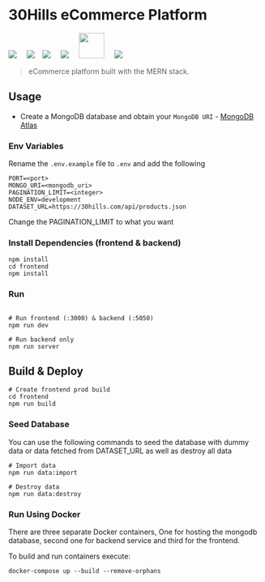 # 30Hills eCommerce Platform

<img src="https://img.icons8.com/fluency/50/000000/node-js.png"/></span>
&nbsp;&nbsp;&nbsp;
<img src="https://img.icons8.com/color/48/000000/javascript--v1.png"
/>&nbsp;&nbsp;&nbsp;
<img src="https://img.icons8.com/color/50/000000/mongodb.png"/></span>
&nbsp;&nbsp;&nbsp;
<img src="https://img.icons8.com/fluency/48/000000/docker.png"/></span>
&nbsp;&nbsp;&nbsp;
<img src="https://img.icons8.com/ultraviolet/80/000000/react--v1.png"
     height="50px"
/></span>
&nbsp;&nbsp;&nbsp;
<img src="https://img.icons8.com/color/48/000000/javascript--v1.png"
/>&nbsp;&nbsp;&nbsp;

> eCommerce platform built with the MERN stack.

## Usage

- Create a MongoDB database and obtain your `MongoDB URI` - [MongoDB Atlas](https://www.mongodb.com/cloud/atlas/register)

### Env Variables

Rename the `.env.example` file to `.env` and add the following

```
PORT=<port>
MONGO_URI=<mongodb_uri>
PAGINATION_LIMIT=<integer>
NODE_ENV=development
DATASET_URL=https://30hills.com/api/products.json
```

Change the PAGINATION_LIMIT to what you want

### Install Dependencies (frontend & backend)

```
npm install
cd frontend
npm install
```

### Run

```

# Run frontend (:3000) & backend (:5050)
npm run dev

# Run backend only
npm run server
```

## Build & Deploy

```
# Create frontend prod build
cd frontend
npm run build
```

### Seed Database

You can use the following commands to seed the database with dummy data or data fetched from DATASET_URL as well as destroy all data

```
# Import data
npm run data:import

# Destroy data
npm run data:destroy
```

### Run Using Docker

There are three separate Docker containers,
One for hosting the mongodb database, second one for backend service and third for the frontend.

To build and run containers execute:

```
docker-compose up --build --remove-orphans
```
